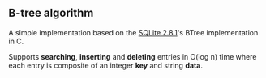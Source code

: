 ## B-tree algorithm ##
A simple implementation based on the [SQLite 2.8.1](https://www.sqlite.org/src/info/590f963b6599e4e2)'s BTree implementation in C.

Supports **searching**, **inserting** and **deleting** entries in O(log n) time where each entry is composite of an integer **key** and string **data**. 
